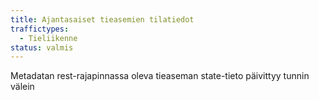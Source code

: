 ```yaml
---
title: Ajantasaiset tieasemien tilatiedot
traffictypes:
  - Tieliikenne
status: valmis
---
```


Metadatan rest-rajapinnassa oleva tieaseman state-tieto päivittyy tunnin välein